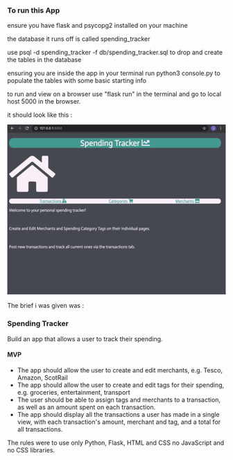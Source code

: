 ### To run this App
 ensure you have flask and psycopg2 installed on your machine

 the database it runs off is called spending_tracker

 use psql -d spending_tracker -f db/spending_tracker.sql to drop and create the tables in the database

 ensuring you are inside the app in your terminal run python3 console.py to populate the tables with some basic starting info

 to run and view on a browser use "flask run" in the terminal and go to local host 5000 in the browser.

 it should look like this :

![](homepage.png)
 
The brief i was given was :

### Spending Tracker

Build an app that allows a user to track their spending.

#### MVP

* The app should allow the user to create and edit merchants, e.g. Tesco, Amazon, ScotRail
* The app should allow the user to create and edit tags for their spending, e.g. groceries, entertainment, transport
* The user should be able to assign tags and merchants to a transaction, as well as an amount spent on each transaction.
* The app should display all the transactions a user has made in a single view, with each transaction's amount, merchant and tag, and a total for all transactions.

The rules were to use only Python, Flask, HTML and CSS
no JavaScript and no CSS libraries.